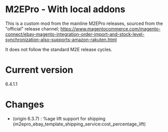 # M2EPro - With local addons #

This is a custom mod from the mainline M2EPro releases, sourced from the "official" release channel;
https://www.magentocommerce.com/magento-connect/ebay-magento-integration-order-import-and-stock-level-synchronization-also-supports-amazon-rakuten.html

It does not follow the standard M2E release cycles.

# Current version #
6.4.1.1 

# Changes #
 * (origin 6.3.7) : %age lift support for shipping {m2epro_ebay_template_shipping_service:cost_percentage_lift) 
